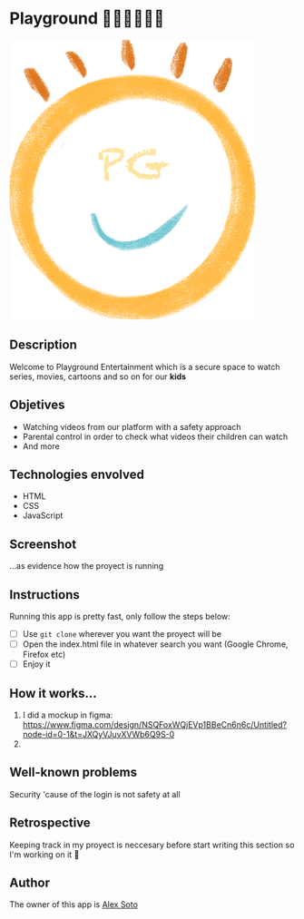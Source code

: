 # Playground 👦🏻👧🏻👶🏻

![Logo of PlayGround](./images/play-ground.png)

## Description
Welcome to Playground Entertainment which is a secure space to watch series, movies, cartoons and so on for our __kids__

## Objetives
* Watching videos from our platform with a safety approach
* Parental control in order to check what videos their children can watch
* And more

## Technologies envolved
* HTML
* CSS
* JavaScript

## Screenshot
...as evidence how the proyect is running

## Instructions 
Running this app is pretty fast, only follow the steps below:
- [ ] Use `git clone` wherever you want the proyect will be
- [ ] Open the index.html file in whatever search you want (Google Chrome, Firefox etc)
- [ ] Enjoy it

## How it works...
1. I did a mockup in figma: https://www.figma.com/design/NSQFoxWQjEVp1BBeCn6n6c/Untitled?node-id=0-1&t=JXQyVJuvXVWb6Q9S-0 
2. 


## Well-known problems
Security 'cause of the login is not safety at all

## Retrospective
Keeping track in my proyect is neccesary before start writing this section so I'm working on it 🦾

## Author
The owner of this app is [Alex Soto](https://github.com/luisssSoto)


